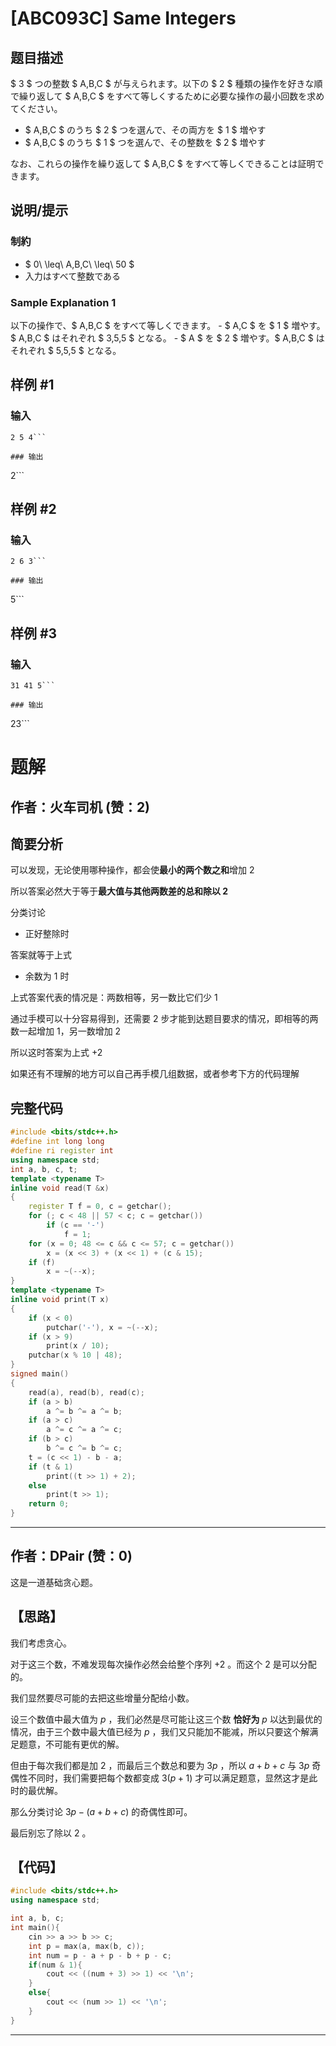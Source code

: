# [ABC093C] Same Integers

## 题目描述

[problemUrl]: https://atcoder.jp/contests/abc093/tasks/arc094_a

$ 3 $ つの整数 $ A,B,C $ が与えられます。以下の $ 2 $ 種類の操作を好きな順で繰り返して $ A,B,C $ をすべて等しくするために必要な操作の最小回数を求めてください。

- $ A,B,C $ のうち $ 2 $ つを選んで、その両方を $ 1 $ 増やす
- $ A,B,C $ のうち $ 1 $ つを選んで、その整数を $ 2 $ 増やす

なお、これらの操作を繰り返して $ A,B,C $ をすべて等しくできることは証明できます。

## 说明/提示

### 制約

- $ 0\ \leq\ A,B,C\ \leq\ 50 $
- 入力はすべて整数である

### Sample Explanation 1

以下の操作で、$ A,B,C $ をすべて等しくできます。 - $ A,C $ を $ 1 $ 増やす。$ A,B,C $ はそれぞれ $ 3,5,5 $ となる。 - $ A $ を $ 2 $ 増やす。$ A,B,C $ はそれぞれ $ 5,5,5 $ となる。

## 样例 #1

### 输入

```
2 5 4```

### 输出

```
2```

## 样例 #2

### 输入

```
2 6 3```

### 输出

```
5```

## 样例 #3

### 输入

```
31 41 5```

### 输出

```
23```

# 题解

## 作者：火车司机 (赞：2)

## 简要分析

可以发现，无论使用哪种操作，都会使**最小的两个数之和**增加 $2$

所以答案必然大于等于**最大值与其他两数差的总和除以 $2$**

分类讨论

- 正好整除时

答案就等于上式

- 余数为 $1$ 时

上式答案代表的情况是：两数相等，另一数比它们少 $1$

通过手模可以十分容易得到，还需要 $2$ 步才能到达题目要求的情况，即相等的两数一起增加 $1$，另一数增加 $2$

所以这时答案为上式 $+2$

如果还有不理解的地方可以自己再手模几组数据，或者参考下方的代码理解

## 完整代码

```cpp
#include <bits/stdc++.h>
#define int long long
#define ri register int
using namespace std;
int a, b, c, t;
template <typename T>
inline void read(T &x)
{
	register T f = 0, c = getchar();
	for (; c < 48 || 57 < c; c = getchar())
		if (c == '-')
			f = 1;
	for (x = 0; 48 <= c && c <= 57; c = getchar())
		x = (x << 3) + (x << 1) + (c & 15);
	if (f)
		x = ~(--x);
}
template <typename T>
inline void print(T x)
{
	if (x < 0)
		putchar('-'), x = ~(--x);
	if (x > 9)
		print(x / 10);
	putchar(x % 10 | 48);
}
signed main()
{
	read(a), read(b), read(c);
	if (a > b)
		a ^= b ^= a ^= b;
	if (a > c)
		a ^= c ^= a ^= c;
	if (b > c)
		b ^= c ^= b ^= c;
	t = (c << 1) - b - a;
	if (t & 1)
		print((t >> 1) + 2);
	else
		print(t >> 1);
	return 0;
}
```


---

## 作者：DPair (赞：0)

这是一道基础贪心题。

## 【思路】
我们考虑贪心。

对于这三个数，不难发现每次操作必然会给整个序列 $+2$ 。而这个 $2$ 是可以分配的。

我们显然要尽可能的去把这些增量分配给小数。

设三个数值中最大值为 $p$ ，我们必然是尽可能让这三个数 **恰好为** $p$ 以达到最优的情况，由于三个数中最大值已经为 $p$ ，我们又只能加不能减，所以只要这个解满足题意，不可能有更优的解。

但由于每次我们都是加 $2$ ，而最后三个数总和要为 $3p$ ，所以 $a+b+c$ 与 $3p$ 奇偶性不同时，我们需要把每个数都变成 $3(p+1)$ 才可以满足题意，显然这才是此时的最优解。

那么分类讨论 $3p-(a+b+c)$ 的奇偶性即可。

最后别忘了除以 $2$ 。

## 【代码】
```cpp
#include <bits/stdc++.h>
using namespace std;

int a, b, c;
int main(){
    cin >> a >> b >> c;
    int p = max(a, max(b, c));
    int num = p - a + p - b + p - c;
    if(num & 1){
        cout << ((num + 3) >> 1) << '\n';
    }
    else{
        cout << (num >> 1) << '\n';
    }
}
```

---

